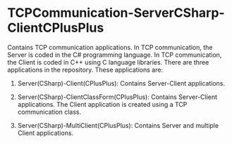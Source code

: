 # TCPCommunication-ServerCSharp-ClientCPlusPlus
Contains TCP communication applications. In TCP communication, the Server is coded in the C# programming language. In TCP communication, the Client is coded in C++ using C language libraries.
There are three applications in the repository. These applications are:

1. Server(CSharp)-Client(CPlusPlus): Contains Server-Client applications.

2. Server(CSharp)-ClientClassForm(CPlusPlus): Contains Server-Client applications. The Client application is created using a TCP communication class.

3. Server(CSharp)-MultiClient(CPlusPlus): Contains Server and multiple Client applications.